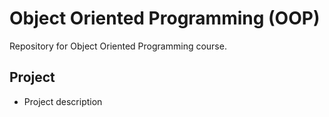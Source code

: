Object Oriented Programming (OOP)
====

Repository for Object Oriented Programming course.

Project
--------

- Project description

